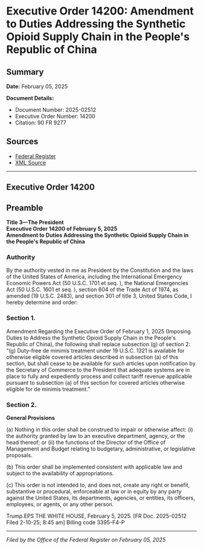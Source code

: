 # Executive Order 14200: Amendment to Duties Addressing the Synthetic Opioid Supply Chain in the People's Republic of China

## Summary

**Date:** February 05, 2025

**Document Details:**
- Document Number: 2025-02512
- Executive Order Number: 14200
- Citation: 90 FR 9277

## Sources
- [Federal Register](https://www.federalregister.gov/documents/2025/02/11/2025-02512/amendment-to-duties-addressing-the-synthetic-opioid-supply-chain-in-the-peoples-republic-of-china)
- [XML Source](https://www.federalregister.gov/documents/full_text/xml/2025/02/11/2025-02512.xml)

---

## Executive Order 14200

## Preamble

**Title 3—The President**  
**Executive Order 14200 of February 5, 2025**  
**Amendment to Duties Addressing the Synthetic Opioid Supply Chain in the People's Republic of China**

### Authority

By the authority vested in me as President by the Constitution and the laws of the United States of America, including the International Emergency Economic Powers Act (50 U.S.C. 1701 
et seq.
), the National Emergencies Act (50 U.S.C. 1601 
et seq.
), section 604 of the Trade Act of 1974, as amended (19 U.S.C. 2483), and section 301 of title 3, United States Code, I hereby determine and order:
### Section 1.

Amendment
Regarding the Executive Order of February 1, 2025 (Imposing Duties to Address the Synthetic Opioid Supply Chain in the People's Republic of China), the following shall replace subsection (g) of section 2:
“(g) Duty-free 
de minimis
treatment under 19 U.S.C. 1321 is available for otherwise eligible covered articles described in subsection (a) of this section, but shall cease to be available for such articles upon notification by the Secretary of Commerce to the President that adequate systems are in place to fully and expediently process and collect tariff revenue applicable pursuant to subsection (a) of this section for covered articles otherwise eligible for 
de minimis
treatment.”
### Section 2.

**General Provisions**

(a) Nothing in this order shall be construed to impair or otherwise affect:
    (i) the authority granted by law to an executive department, agency, or the head thereof; or
    (ii) the functions of the Director of the Office of Management and Budget relating to budgetary, administrative, or legislative proposals.

(b) This order shall be implemented consistent with applicable law and subject to the availability of appropriations.

(c) This order is not intended to, and does not, create any right or benefit, substantive or procedural, enforceable at law or in equity by any party against the United States, its departments, agencies, or entities, its officers, employees, or agents, or any other person.

Trump.EPS
THE WHITE HOUSE,
February 5, 2025.
[FR Doc. 2025-02512 
Filed 2-10-25; 8:45 am]
Billing code 3395-F4-P

---

*Filed by the Office of the Federal Register on February 05, 2025*
